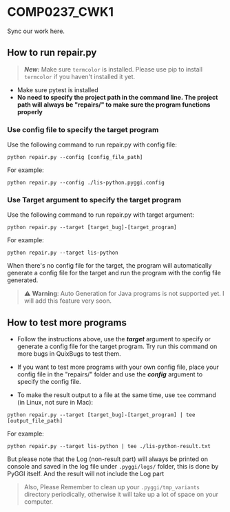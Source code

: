 # COMP0237_CWK1
Sync our work here.

## How to run repair.py

> ***New:*** Make sure `termcolor` is installed. Please use pip to install `termcolor` if you haven't installed it yet.

* Make sure pytest is installed
* **No need to specify the project path in the command line. The project path will always be "repairs/" to make sure the program functions properly**

### Use config file to specify the target program
Use the following command to run repair.py with config file:
```
python repair.py --config [config_file_path]
```
For example:
```
python repair.py --config ./lis-python.pyggi.config
```

### Use Target argument to specify the target program
Use the following command to run repair.py with target argument:
```
python repair.py --target [target_bug]-[target_program]
```

For example:
```
python repair.py --target lis-python
```

When there's no config file for the target, the program will automatically generate a config file for the target and run the program with the config file generated.

> ⚠️ **Warning**: Auto Generation for Java programs is not supported yet. I will add this feature very soon.

## How to test more programs

* Follow the instructions above, use the ***target*** argument to specify or generate a config file for the target program. Try run this command on more bugs in QuixBugs to test them.

* If you want to test more programs with your own config file, place your config file in the "repairs/" folder and use the ***config*** argument to specify the config file.

* To make the result output to a file at the same time, use `tee` command (in Linux, not sure in Mac):
```
python repair.py --target [target_bug]-[target_program] | tee [output_file_path]
```

For example:
```
python repair.py --target lis-python | tee ./lis-python-result.txt
```

But please note that the Log (non-result part) will always be printed on console and saved in the log file under `.pyggi/logs/` folder, this is done by PyGGI itself. And the result will not include the Log part


> Also, Please Remember to clean up your `.pyggi/tmp_variants` directory periodically, otherwise it will take up a lot of space on your computer.